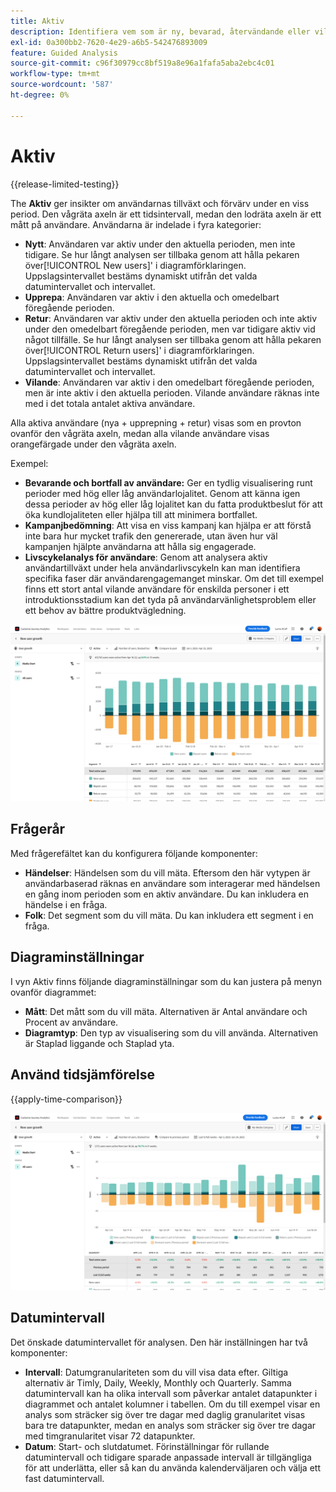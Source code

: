 ```yaml
---
title: Aktiv
description: Identifiera vem som är ny, bevarad, återvändande eller vilande.
exl-id: 0a300bb2-7620-4e29-a6b5-542476893009
feature: Guided Analysis
source-git-commit: c96f30979cc8bf519a8e96a1fafa5aba2ebc4c01
workflow-type: tm+mt
source-wordcount: '587'
ht-degree: 0%

---
```


# Aktiv

{{release-limited-testing}}

The **Aktiv** ger insikter om användarnas tillväxt och förvärv under en viss period. Den vågräta axeln är ett tidsintervall, medan den lodräta axeln är ett mått på användare. Användarna är indelade i fyra kategorier:

* **Nytt**: Användaren var aktiv under den aktuella perioden, men inte tidigare. Se hur långt analysen ser tillbaka genom att hålla pekaren över[!UICONTROL New users]&#39; i diagramförklaringen. Uppslagsintervallet bestäms dynamiskt utifrån det valda datumintervallet och intervallet.
* **Upprepa**: Användaren var aktiv i den aktuella och omedelbart föregående perioden.
* **Retur**: Användaren var aktiv under den aktuella perioden och inte aktiv under den omedelbart föregående perioden, men var tidigare aktiv vid något tillfälle. Se hur långt analysen ser tillbaka genom att hålla pekaren över[!UICONTROL Return users]&#39; i diagramförklaringen. Uppslagsintervallet bestäms dynamiskt utifrån det valda datumintervallet och intervallet.
* **Vilande**: Användaren var aktiv i den omedelbart föregående perioden, men är inte aktiv i den aktuella perioden. Vilande användare räknas inte med i det totala antalet aktiva användare.

Alla aktiva användare (nya + upprepning + retur) visas som en provton ovanför den vågräta axeln, medan alla vilande användare visas orangefärgade under den vågräta axeln.

Exempel:

* **Bevarande och bortfall av användare:** Ger en tydlig visualisering runt perioder med hög eller låg användarlojalitet. Genom att känna igen dessa perioder av hög eller låg lojalitet kan du fatta produktbeslut för att öka kundlojaliteten eller hjälpa till att minimera bortfallet.
* **Kampanjbedömning**: Att visa en viss kampanj kan hjälpa er att förstå inte bara hur mycket trafik den genererade, utan även hur väl kampanjen hjälpte användarna att hålla sig engagerade.
* **Livscykelanalys för användare**: Genom att analysera aktiv användartillväxt under hela användarlivscykeln kan man identifiera specifika faser där användarengagemanget minskar. Om det till exempel finns ett stort antal vilande användare för enskilda personer i ett introduktionsstadium kan det tyda på användarvänlighetsproblem eller ett behov av bättre produktvägledning.

![Aktiv](../assets/active.png)

## Frågerår

Med frågerefältet kan du konfigurera följande komponenter:

* **Händelser**: Händelsen som du vill mäta. Eftersom den här vytypen är användarbaserad räknas en användare som interagerar med händelsen en gång inom perioden som en aktiv användare. Du kan inkludera en händelse i en fråga.
* **Folk**: Det segment som du vill mäta. Du kan inkludera ett segment i en fråga.

## Diagraminställningar

I vyn Aktiv finns följande diagraminställningar som du kan justera på menyn ovanför diagrammet:

* **Mått**: Det mått som du vill mäta. Alternativen är Antal användare och Procent av användare.
* **Diagramtyp**: Den typ av visualisering som du vill använda. Alternativen är Staplad liggande och Staplad yta.

## Använd tidsjämförelse

{{apply-time-comparison}}

![Jämför aktiv tid](../assets/active-compare.png)

## Datumintervall

Det önskade datumintervallet för analysen. Den här inställningen har två komponenter:

* **Intervall**: Datumgranulariteten som du vill visa data efter. Giltiga alternativ är Timly, Daily, Weekly, Monthly och Quarterly. Samma datumintervall kan ha olika intervall som påverkar antalet datapunkter i diagrammet och antalet kolumner i tabellen. Om du till exempel visar en analys som sträcker sig över tre dagar med daglig granularitet visas bara tre datapunkter, medan en analys som sträcker sig över tre dagar med timgranularitet visar 72 datapunkter.
* **Datum**: Start- och slutdatumet. Förinställningar för rullande datumintervall och tidigare sparade anpassade intervall är tillgängliga för att underlätta, eller så kan du använda kalenderväljaren och välja ett fast datumintervall.
